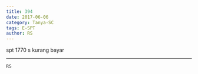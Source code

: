 ```yaml
---
title: 394
date: 2017-06-06
category: Tanya-SC
tags: E-SPT
author: RS
---
```


spt 1770 s kurang bayar

---



`RS`

